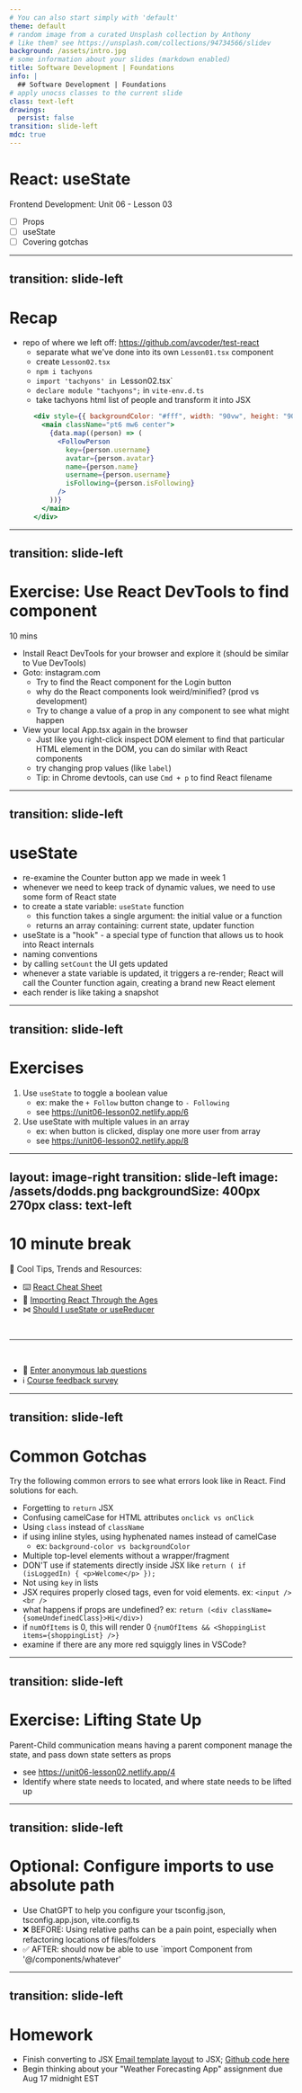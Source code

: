 ```yaml
---
# You can also start simply with 'default'
theme: default
# random image from a curated Unsplash collection by Anthony
# like them? see https://unsplash.com/collections/94734566/slidev
background: /assets/intro.jpg
# some information about your slides (markdown enabled)
title: Software Development | Foundations
info: |
  ## Software Development | Foundations
# apply unocss classes to the current slide
class: text-left
drawings:
  persist: false
transition: slide-left
mdc: true
---
```


# React: useState 
Frontend Development: Unit 06 - Lesson 03

- [ ] Props
- [ ] useState
- [ ] Covering gotchas

<div class="abs-br m-6 text-xl">
  <a href="https://github.com/slidevjs/slidev" target="_blank" class="slidev-icon-btn">
    <carbon:logo-github />
  </a>
</div>

<!--
-->


---
transition: slide-left
---

# Recap

- repo of where we left off: https://github.com/avcoder/test-react
   - separate what we've done into its own `Lesson01.tsx` component
   - create `Lesson02.tsx` 
   - `npm i tachyons`
   - `import 'tachyons' in `Lesson02.tsx`
   - `declare module "tachyons";` in `vite-env.d.ts`
   - take tachyons html list of people and transform it into JSX
```jsx
      <div style={{ backgroundColor: "#fff", width: "90vw", height: "90vh" }}>
        <main className="pt6 mw6 center">
          {data.map((person) => (
            <FollowPerson
              key={person.username}
              avatar={person.avatar}
              name={person.name}
              username={person.username}
              isFollowing={person.isFollowing}
            />
          ))}
        </main>
      </div>
```



---
transition: slide-left
---

# Exercise: Use React DevTools to find component
10 mins

- Install React DevTools for your browser and explore it (should be similar to Vue DevTools)
- Goto: instagram.com
   - Try to find the React component for the Login button
   - why do the React components look weird/minified? (prod vs development)
   - Try to change a value of a prop in any component to see what might happen
- View your local App.tsx again in the browser
  - Just like you right-click inspect DOM element to find that particular HTML element in the DOM, you can do similar with React components
  - try changing prop values (like `label`)
  - Tip: in Chrome devtools, can use `Cmd + p` to find React filename

---
transition: slide-left
---

# useState

- re-examine the Counter button app we made in week 1
- whenever we need to keep track of dynamic values, we need to use some form of React state
- to create a state variable: `useState` function
   - this function takes a single argument: the initial value or a function
   - returns an array containing: current state, updater function
- useState is a "hook" - a special type of function that allows us to hook into React internals
- naming conventions
- by calling `setCount` the UI gets updated 
- whenever a state variable is updated, it triggers a re-render; React will call the Counter function again, creating a brand new React element
- each render is like taking a snapshot

---
transition: slide-left
---

# Exercises

1. Use `useState` to toggle a boolean value
   - ex: make the `+ Follow` button change to `- Following`
   - see https://unit06-lesson02.netlify.app/6
1. Use useState with multiple values in an array
   - ex: when button is clicked, display one more user from array
   - see https://unit06-lesson02.netlify.app/8

---
layout: image-right
transition: slide-left
image: /assets/dodds.png
backgroundSize: 400px 270px
class: text-left
---

# 10 minute break

🍦 Cool Tips, Trends and Resources:

- ⌨️ [React Cheat Sheet](https://zerotomastery.io/cheatsheets/react-cheat-sheet/)
- 🧊 [Importing React Through the Ages](https://www.epicreact.dev/importing-react-through-the-ages)
- ⋈ [Should I useState or useReducer](https://kentcdodds.com/blog/should-i-usestate-or-usereducer)



<br>
<hr>
<br>

- 🧪 [Enter anonymous lab questions](https://docs.google.com/forms/d/e/1FAIpQLSevvGARdHQikso-uLqFCO481MABKE5HofuSrlzEPMNQ2ZLykw/viewform?usp=dialog)
- ℹ️ [Course feedback survey](https://circuitstream.typeform.com/to/ZoyYk7px#course_id=SoftwareAN&instructor=9514)


---
transition: slide-left
---

# Common Gotchas
Try the following common errors to see what errors look like in React.  Find solutions for each.

- Forgetting to `return` JSX
- Confusing camelCase for HTML attributes `onclick vs onClick`
- Using `class` instead of `className`
- if using inline styles, using hyphenated names instead of camelCase 
  - ex: `background-color vs backgroundColor`
- Multiple top-level elements without a wrapper/fragment
- DON'T use if statements directly inside JSX like `return ( if (isLoggedIn) { <p>Welcome</p> });`
- Not using `key` in lists
- JSX requires properly closed tags, even for void elements. ex: `<input /> <br />`
- what happens if props are undefined? ex: `return (<div className={someUndefinedClass}>Hi</div>)`
- if `numOfItems` is 0, this will render 0 `{numOfItems && <ShoppingList items={shoppingList} />}`
- examine if there are any more red squiggly lines in VSCode? 



---
transition: slide-left
---

# Exercise: Lifting State Up
Parent-Child communication means having a parent component manage the state, and pass down state setters as props

- see https://unit06-lesson02.netlify.app/4
- Identify where state needs to located, and where state needs to be lifted up

---
transition: slide-left
---

# Optional: Configure imports to use absolute path

- Use ChatGPT to help you configure your tsconfig.json, tsconfig.app.json, vite.config.ts
- ❌ BEFORE: Using relative paths can be a pain point, especially when refactoring locations of files/folders
- ✅ AFTER: should now be able to use `import Component from '@/components/whatever' 




---
transition: slide-left
---

# Homework

- Finish converting to JSX [Email template layout](https://pure-css.github.io/layouts/email/) to JSX; [Github code here](https://github.com/pure-css/pure/tree/main/site/static/layouts/email)
- Begin thinking about your "Weather Forecasting App" assignment due Aug 17 midnight EST
